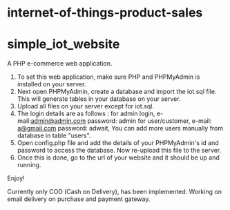 # internet-of-things-product-sales
# simple_iot_website
A PHP e-commerce web application.

1. To set this web application, make sure PHP and PHPMyAdmin is installed on your server.
2. Next open PHPMyAdmin, create a database and import the iot.sql file. This will generate tables in your database on your server.
3. Upload all files on your server except for iot.sql.
4. The login details are as follows : for admin login, e-mail:admin@admin.com password: admin  for user/customer, e-mail: a@gmail.com password: adwait, You can add more users manually from database in table "users".
5. Open config.php file and add the details of your PHPMyAdmin's id and password to access the database. Now re-upload this file to the server.
6. Once this is done, go to the url of your website and it should be up and running.

Enjoy!

Currently only COD (Cash on Delivery), has been implemented. Working on email delivery on purchase and payment gateway.

